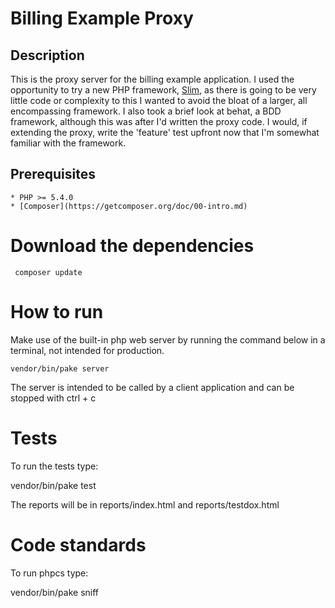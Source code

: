 # Billing Example Proxy

## Description

This is the proxy server for the billing example application. I used the opportunity to try a new PHP framework,
[Slim](http://www.slimframework.com/), as there is going to be very little code or complexity to this I wanted
to avoid the bloat of a larger, all encompassing framework. I also took a brief look at behat, a BDD framework,
although this was after I'd written the proxy code. I would, if extending the proxy, write the 'feature' test
upfront now that I'm somewhat familiar with the framework.


## Prerequisites

    * PHP >= 5.4.0
    * [Composer](https://getcomposer.org/doc/00-intro.md)


# Download the dependencies

     composer update

# How to run

Make use of the built-in php web server by running the command below in a terminal, not intended for production.

    vendor/bin/pake server

The server is intended to be called by a client application and can be stopped with ctrl + c

# Tests

To run the tests type:

vendor/bin/pake test

The reports will be in reports/index.html and reports/testdox.html

# Code standards

To run phpcs type:

vendor/bin/pake sniff
